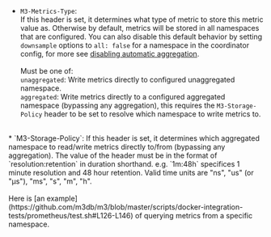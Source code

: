 * `M3-Metrics-Type`:  
 If this header is set, it determines what type of metric to store this metric value as. Otherwise by default, metrics will be stored in all namespaces that are configured. You can also disable this default behavior by setting `downsample` options to `all: false` for a namespace in the coordinator config, for more see [disabling automatic aggregation](/how_to/query.md#disabling-automatic-aggregation).<br /><br />
 Must be one of:  
 `unaggregated`: Write metrics directly to configured unaggregated namespace.  
 `aggregated`: Write metrics directly to a configured aggregated namespace (bypassing any aggregation), this requires the `M3-Storage-Policy` header to be set to resolve which namespace to write metrics to.  
<br />
* `M3-Storage-Policy`:  
 If this header is set, it determines which aggregated namespace to read/write metrics directly to/from (bypassing any aggregation).  
 The value of the header must be in the format of `resolution:retention` in duration shorthand. e.g. `1m:48h` specifices 1 minute resolution and 48 hour retention. Valid time units are "ns", "us" (or "µs"), "ms", "s", "m", "h".<br /><br />
Here is [an example](https://github.com/m3db/m3/blob/master/scripts/docker-integration-tests/prometheus/test.sh#L126-L146) of querying metrics from a specific namespace.<br /><br />